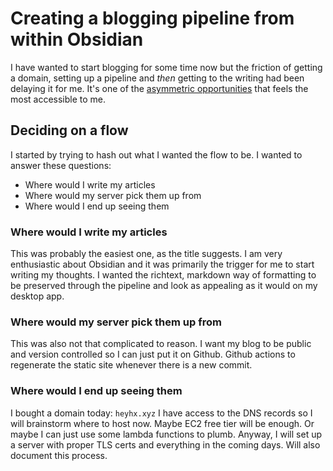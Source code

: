 # Creating a blogging pipeline from within Obsidian

I have wanted to start blogging for some time now but the friction of getting a domain, setting up a pipeline and *then* getting to the writing had been delaying it for me. It's one of the [asymmetric opportunities](https://twitter.com/naval/status/1054984950192181248) that feels the most accessible to me.

## Deciding on a flow

I started by trying to hash out what I wanted the flow to be. I wanted to answer these questions:

- Where would I write my articles
- Where would my server pick them up from
- Where would I end up seeing them

### Where would I write my articles
This was probably the easiest one, as the title suggests. I am very enthusiastic about Obsidian and it was primarily the trigger for me to start writing my thoughts. I wanted the richtext, markdown way of formatting to be preserved through the pipeline and look as appealing as it would on my desktop app.

### Where would my server pick them up from
This was also not that complicated to reason. I want my blog to be public and version controlled so I can just put it on Github. Github actions to regenerate the static site whenever there is a new commit.

### Where would I end up seeing them
I bought a domain today: `heyhx.xyz`
I have access to the DNS records so I will brainstorm where to host now. Maybe EC2 free tier will be enough. Or maybe I can just use some lambda functions to plumb. Anyway, I will set up a server with proper TLS certs and everything in the coming days. Will also document this process.